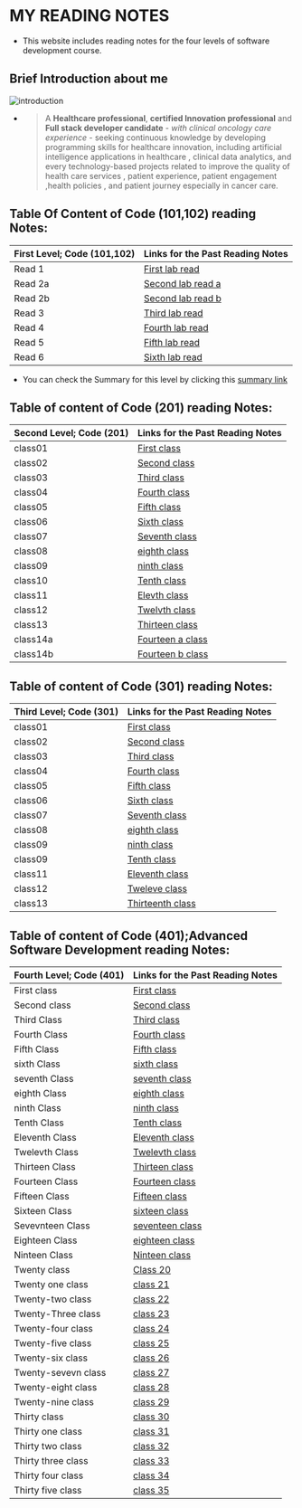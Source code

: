  
# MY READING NOTES
 - This website includes reading notes for the four levels of software development course.

## Brief Introduction about me 
![introduction](https://www.ponwell.com/wp-content/uploads/2019/12/Introduction.jpg)
 - > A **Healthcare professional**, **certified Innovation professional** and **Full stack developer candidate** - *with clinical oncology care experience* - seeking continuous knowledge by developing programming skills for healthcare innovation, including artificial intelligence applications in healthcare , clinical data analytics, and every technology-based projects related to improve the quality of health care services , patient experience, patient engagement ,health policies , and patient journey especially in cancer care.
 
## Table Of Content of Code (101,102) reading Notes:

 | First Level; Code (101,102) | Links for the Past Reading Notes | 
 | ----------- | -------------------------------- |
 | Read 1      | [First lab read](Read01.md)      |
 | Read 2a     | [Second lab read a](Read02a.md)  |
 | Read 2b     | [Second lab read b](Read02b.md)  |
 | Read 3      | [Third lab read](Read03.md)      |
 | Read 4      | [Fourth lab read](Read04.md)     |
 | Read 5      | [Fifth lab read](Read05.md)      |
 | Read 6      | [Sixth lab read](Read06.md)      |

- You can check the Summary for this level by clicking this [summary link](class-01.md)

## Table of content of Code (201) reading Notes:

 | Second Level; Code (201) | Links for the Past Reading Notes | 
 | ----------- | -------------------------------- |
 |  class01    |   [First class](class-01md)      |
 |  class02    |   [Second class](class02.md)     |
 |  class03    |   [Third class](class03.md)      |
 |  class04    |   [Fourth class](class04.md)     |
 |  class05    |   [Fifth class](class05.md)      |
 |  class06    |   [Sixth class](class06.md)      |
 |  class07    |   [Seventh class](class07.md)    |
 |  class08    |   [eighth class](class08.md)     |
 |  class09    |   [ninth class](class09.md)      |
 |  class10    |    [Tenth class](class10.md)     |
 |  class11    |    [Elevth class](class11.md)    |
 |  class12    | [Twelvth class](class12.md)      |
 |  class13    | [Thirteen class](class13.md)     |
 |  class14a   | [Fourteen a class](class14a.md)  |
 |  class14b   | [Fourteen b class](class14b.md)  |


 ## Table of content of Code (301) reading Notes:

 | Third Level; Code (301) | Links for the Past Reading Notes | 
 | ----------- | -------------------------------- |
 |  class01    |    [First class](class001.md)    |
 |  class02    |    [Second class](class002.md)   |
 |  class03    |    [Third class](class003.md)    |
 |  class04    |    [Fourth class](class004.md)   |
 |  class05    |    [Fifth class](class005.md)    |
 |  class06    |    [Sixth class](class006.md)    |
 |  class07    |    [Seventh class](class007.md)  |
 |  class08    |    [eighth class](class008.md)   |
 |  class09    |    [ninth class](class009.md)    |
 |  class09    |    [Tenth class](class010.md)    |
 |  class11    |    [Eleventh class](class011.md) |
 |  class12    |    [Tweleve class](class012.md)  |
 |  class13    |   [Thirteenth class](class013.md)|


 ## Table of content of Code (401);Advanced Software Development reading Notes:

 | Fourth Level; Code (401) | Links for the Past Reading Notes | 
 | ----------- | -------------------------------- |
 | First class |    [First class](firstclass.md)  |
 | Second class |   [Second class](secondclass.md)|
 | Third Class  |  [Third class](thirdclass.md)   |
 | Fourth Class  |  [Fourth class](fourthclass.md)|
 | Fifth Class  |  [Fifth class](fifthclass.md)   |
 | sixth Class  |  [sixth class](sixthclass.md)   |
 | seventh Class  |  [seventh class](seventhclass.md)   |
 | eighth Class  |  [eighth class](eighthclass.md)   |
 | ninth Class  |  [ninth class](ninthclass.md)   |
 | Tenth Class  |  [Tenth class](tenthclass.md)   |
 | Eleventh Class  |  [Eleventh class](eleventhclass.md)   |
 | Twelevth Class  |  [Twelevth class](twelevthclass.md)   |
 | Thirteen Class  |  [Thirteen class](thirteenclass.md)   |
 | Fourteen Class  |  [Fourteen class](fourteenclass.md)   |
 | Fifteen Class  |  [Fifteen class](fifteenclass.md)   |
 | Sixteen Class  |  [sixteen class](sixteenclass.md)   |
 | Sevevnteen Class  |  [seventeen class](seventeenclass.md)   |
 | Eighteen Class  |  [eighteen class](eighteenclass.md)   |
 | Ninteen Class  |  [Ninteen class](ninteenclass.md)   |
 | Twenty class   |  [Class 20](class20.md)             |
 | Twenty one class | [class 21](class21.md) |
 | Twenty-two  class | [class 22](class22.md) |
 | Twenty-Three  class | [class 23](class23.md) |
 | Twenty-four  class | [class 24](class24.md) |
 | Twenty-five  class | [class 25](class25.md) |
 | Twenty-six  class | [class 26](class26.md) |
 | Twenty-sevevn  class | [class 27](class27.md) |
 | Twenty-eight  class | [class 28](class28.md) |
| Twenty-nine  class | [class 29](class29.md) |
| Thirty  class | [class 30](class30.md) |
| Thirty one  class | [class 31](class31.md) |
| Thirty two  class | [class 32](class32.md) |
| Thirty three  class | [class 33](class33.md) |
| Thirty four  class | [class 34](class34.md) |
| Thirty five  class | [class 35](class35.md) |